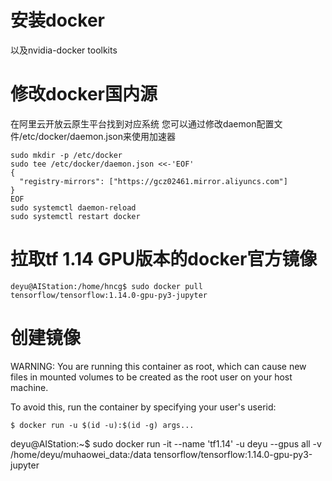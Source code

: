 # 安装docker
以及nvidia-docker toolkits

# 修改docker国内源
在阿里云开放云原生平台找到对应系统
您可以通过修改daemon配置文件/etc/docker/daemon.json来使用加速器
```
sudo mkdir -p /etc/docker
sudo tee /etc/docker/daemon.json <<-'EOF'
{
  "registry-mirrors": ["https://gcz02461.mirror.aliyuncs.com"]
}
EOF
sudo systemctl daemon-reload
sudo systemctl restart docker
```

# 拉取tf 1.14 GPU版本的docker官方镜像
`deyu@AIStation:/home/hncg$ sudo docker pull tensorflow/tensorflow:1.14.0-gpu-py3-jupyter`

# 创建镜像

WARNING: You are running this container as root, which can cause new files in
mounted volumes to be created as the root user on your host machine.

To avoid this, run the container by specifying your user's userid:

`$ docker run -u $(id -u):$(id -g) args...`


deyu@AIStation:~$ sudo docker run -it  --name 'tf1.14' -u deyu --gpus all -v /home/deyu/muhaowei_data:/data  tensorflow/tensorflow:1.14.0-gpu-py3-jupyter
